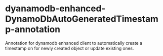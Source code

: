 # dyanamodb-enhanced-DynamoDbAutoGeneratedTimestamp-annotation
Annotation for dynamodb enhanced client to automatically create a timestamp on for newly created object or update existing ones.
